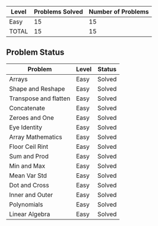 |Level|Problems Solved|Number of Problems|
|-----|---------------|------------------|
|Easy|15|15|
|TOTAL|15|15|


Problem Status
---
|Problem|Level|Status|
|-------|-----|------|
|Arrays|Easy|Solved|
|Shape and Reshape|Easy|Solved|
|Transpose and flatten|Easy|Solved|
|Concatenate|Easy|Solved|
|Zeroes and One|Easy|Solved|
|Eye Identity|Easy|Solved|
|Array Mathematics|Easy|Solved|
|Floor Ceil Rint|Easy|Solved|
|Sum and Prod|Easy|Solved|
|Min and Max|Easy|Solved|
|Mean Var Std |Easy|Solved|
|Dot and Cross|Easy|Solved|
|Inner and Outer|Easy|Solved|
|Polynomials|Easy|Solved|
|Linear Algebra|Easy|Solved|
